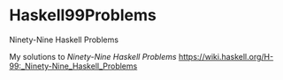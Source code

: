 # Haskell99Problems
Ninety-Nine Haskell Problems

My solutions to _Ninety-Nine Haskell Problems_
https://wiki.haskell.org/H-99:_Ninety-Nine_Haskell_Problems